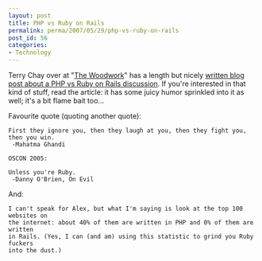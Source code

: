 ```yaml
---
layout: post
title: PHP vs Ruby on Rails
permalink: perma/2007/05/29/php-vs-ruby-on-rails
post_id: 56
categories: 
- Technology
---
```


Terry Chay over at "<a href="http://terrychay.com/blog/">The Woodwork</a>" has
a length but nicely <a
href="http://terrychay.com/blog/article/is-ruby-the-dog-and-php-the-dogfood.shtml">written
blog post about a PHP vs Ruby on Rails discussion</a>. If you're interested in
that kind of stuff, read the article: it has some juicy humor sprinkled into it
as well; it's a bit flame bait too...

Favourite quote (quoting another quote):

    First they ignore you, then they laugh at you, then they fight you, then you win.
     -Mahatma Ghandi

    OSCON 2005:

    Unless you're Ruby.
     -Danny O'Brien, On Evil

And:

    I can't speak for Alex, but what I'm saying is look at the top 100 websites on
    the internet: about 40% of them are written in PHP and 0% of them are written
    in Rails. (Yes, I can (and am) using this statistic to grind you Ruby fuckers
    into the dust.)


